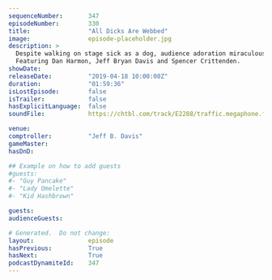 ```yaml
---
sequenceNumber:       347
episodeNumber:        330
title:                "All Dicks Are Webbed"
image:                episode-placeholder.jpg
description: >
  Despite walking on stage sick as a dog, audience adoration miraculously heals Dan in real time. Francophile Jeff can't help but dissolve into a sentimental jelly thinking about Notre-dame, and Spencer continues to amaze with hitherto unprecedented levels of enthusiasm. 
  Featuring Dan Harmon, Jeff Bryan Davis and Spencer Crittenden.
showDate:             
releaseDate:          "2019-04-18 10:00:00Z"
duration:             "01:59:36"
isLostEpisode:        false
isTrailer:            false
hasExplicitLanguage:  false
soundFile:            https://chtbl.com/track/E2288/traffic.megaphone.fm/STA7955316629.mp3?updated=1596653142

venue:                
comptroller:          "Jeff B. Davis"
gameMaster:           
hasDnD:               

## Example on how to add guests
#guests:
#- "Guy Pancake"
#- "Lady Omelette"
#- "Kid Hashbrown"

guests:
audienceGuests:

# Generated.  Do not change:
layout:               episode
hasPrevious:          True
hasNext:              True
podcastDynamiteId:    347
---
```

